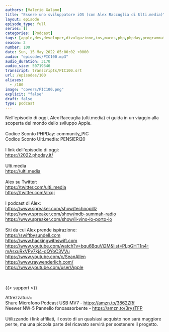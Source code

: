 ```yaml
---
authors: [Valerio Galano]
title: "Essere uno sviluppatore iOS (con Alex Raccuglia di Ulti.media)"
layout: episode
episode_type: full
series: []
categories: [Podcast]
tags: [apple,dev,developer,divulgazione,ios,macos,php,phpday,programmatore,software,sviluppo,ulti.media]
season: 2
number: 100
date: Sun, 15 May 2022 05:00:02 +0000
audio: "episodes/PIC100.mp3"
audio_duration: 3170
audio_size: 50719346
transcript: transcripts/PIC100.srt
url: /episodes/100
aliases: 
  - /100
image: "covers/PIC100.png"
explicit: "false"
draft: false
type: podcast
---
```

Nell'episodio di oggi, Alex Raccuglia (ulti.media) ci guida in un viaggio alla scoperta del mondo dello sviluppo Apple.<br />
<br />
Codice Sconto PHPDay: community_PIC<br />
Codice Sconto Ulti.media: PENSIERI20<br />
<br />
I link dell'episodio di oggi: <br />
<a href="https://2022.phpday.it/" rel="noopener">https://2022.phpday.it/</a><br />
<br />
Ulti.media<br />
<a href="https://ulti.media" rel="noopener">https://ulti.media</a><br />
<br />
Alex su Twitter:<br />
<a href="https://twitter.com/ulti_media" rel="noopener">https://twitter.com/ulti_media</a><br />
<a href="https://twitter.com/alxgi" rel="noopener">https://twitter.com/alxgi</a><br />
<br />
I podcast di Alex:<br />
<a href="https://www.spreaker.com/show/technopillz" rel="noopener">https://www.spreaker.com/show/technopillz</a><br />
<a href="https://www.spreaker.com/show/mdb-summah-radio" rel="noopener">https://www.spreaker.com/show/mdb-summah-radio</a><br />
<a href="https://www.spreaker.com/show/il-vino-lo-porto-io" rel="noopener">https://www.spreaker.com/show/il-vino-lo-porto-io</a><br />
<br />
Siti da cui Alex prende ispirazione:<br />
<a href="https://swiftbysundell.com" rel="noopener">https://swiftbysundell.com</a><br />
<a href="https://www.hackingwithswift.com" rel="noopener">https://www.hackingwithswift.com</a><br />
<a href="https://www.youtube.com/watch?v=bqu6BquVi2M&list=PLpGHT1n4-mAsxuRxVPv7kj4-dQYoC3VVu" rel="noopener">https://www.youtube.com/watch?v=bqu6BquVi2M&list=PLpGHT1n4-mAsxuRxVPv7kj4-dQYoC3VVu</a><br />
<a href="https://www.youtube.com/c/SeanAllen" rel="noopener">https://www.youtube.com/c/SeanAllen</a><br />
<a href="https://www.raywenderlich.com/" rel="noopener">https://www.raywenderlich.com/</a><br />
<a href="https://www.youtube.com/user/Apple" rel="noopener">https://www.youtube.com/user/Apple</a><br />
<br />
<br />


{{< support >}}

Attrezzatura:<br />
Shure Microfono Podcast USB MV7 - <a href="https://amzn.to/3862ZRf" rel="noopener">https://amzn.to/3862ZRf</a> <br />
Neewer NW-5 Pannello fonoassorbente - <a href="https://amzn.to/3rysTFP" rel="noopener">https://amzn.to/3rysTFP</a> <br />
<br />
Utilizzando i link affiliati, il costo di un qualsiasi acquisto non sarà maggiore per te, ma una piccola parte del ricavato servirà per sostenere il progetto.<br />
<br />






